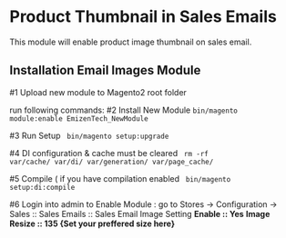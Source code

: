 # Product Thumbnail in Sales Emails

This module will enable product image thumbnail on sales email. 

<h2>Installation Email Images Module</h2>

#1 Upload new module to Magento2 root folder

run following commands:
#2 Install New Module
<code>bin/magento module:enable EmizenTech_NewModule</code>

#3 Run Setup
<code> bin/magento setup:upgrade</code>


#4 DI configuration & cache must be cleared
<code>	rm -rf var/cache/ var/di/ var/generation/ var/page_cache/</code>
	
#5 Compile ( if you have compilation enabled
<code>	bin/magento setup:di:compile </code>
	
#6 Login into admin 
to Enable Module : go to 
Stores -> Configuration -> 
Sales :: Sales Emails :: Sales Email Image Setting
<b>Enable :: Yes</b>
<b>Image Resize	:: 135 {Set your preffered size here}</b>
